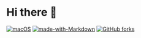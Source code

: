 # Hi there 👋

[![macOS](https://svgshare.com/i/ZjP.svg)](https://svgshare.com/i/ZjP.svg)
[![made-with-Markdown](https://img.shields.io/badge/Made%20with-Markdown-1f425f.svg)](http://commonmark.org)
[![GitHub forks](https://img.shields.io/github/forks/Naereen/StrapDown.js.svg?style=social&label=Fork&maxAge=2592000)](https://GitHub.com/alexander-leitch/StrapDown.js/network/)
<!--
**alexander-leitch/alexander-leitch** is a ✨ _special_ ✨ repository because its `README.md` (this file) appears on your GitHub profile.

Here are some ideas to get you started:

- 🔭 I’m currently working on ...
- 🌱 I’m currently learning ...
- 👯 I’m looking to collaborate on ...
- 🤔 I’m looking for help with ...
- 💬 Ask me about ...
- 📫 How to reach me: ...
- 😄 Pronouns: ...
- ⚡ Fun fact: ...
-->
